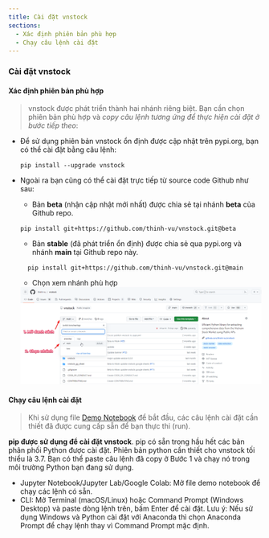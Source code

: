 ```yaml
---
title: Cài đặt vnstock
sections:
  - Xác định phiên bản phù hợp
  - Chạy câu lệnh cài đặt
---
```


### Cài đặt vnstock

#### Xác định phiên bản phù hợp

> vnstock được phát triển thành hai nhánh riêng biệt. Bạn cần chọn phiên bản phù hợp và *copy câu lệnh tương ứng để thực hiện cài đặt ở bước tiếp theo*:

- Để sử dụng phiên bản vnstock ổn định được cập nhật trên pypi.org, bạn có thể cài đặt bằng câu lệnh:
  
  ```shell
  pip install --upgrade vnstock
  ```
- Ngoài ra bạn cũng có thể cài đặt trực tiếp từ source code Github như sau:
  - Bản **beta** (nhận cập nhật mới nhất) được chia sẻ tại nhánh **beta** của Github repo.

  ```shell
  pip install git+https://github.com/thinh-vu/vnstock.git@beta
  ```
  - Bản **stable** (đã phát triển ổn định) được chia sẻ qua pypi.org và nhánh **main** tại Github repo này.

  ```shell
    pip install git+https://github.com/thinh-vu/vnstock.git@main
  ```

  - Chọn xem nhánh phù hợp

  <div class="screenshot-holder">
   <a href="assets/images/choose_a_branch.png?raw=true" data-title="Chọn nhánh" data-toggle="lightbox"><img class="img-responsive" src="assets/images/choose_a_branch.png?raw=true" alt="screenshot" /></a>
   <a class="mask" href="assets/images/choose_a_branch.png?raw=true" data-title="Chọn nhánh vnstock" data-toggle="lightbox"><i class="icon fa fa-search-plus"></i></a>
  </div>

#### Chạy câu lệnh cài đặt

> Khi sử dụng file [Demo Notebook](https://github.com/thinh-vu/vnstock/blob/beta/docs/gen2_vnstock_demo_index_all_functions_testing_2023.ipynb) để bắt đầu, các câu lệnh cài đặt cần thiết đã được cung cấp sẵn để bạn thực thi (run).

**pip được sử dụng để cài đặt vnstock**. pip có sẵn trong hầu hết các bản phân phối Python được cài đặt. Phiên bản python cần thiết cho vnstock tối thiểu là 3.7. Bạn có thể paste câu lệnh đã copy ở Bước 1 và chạy nó trong môi trường Python bạn đang sử dụng.

- Jupyter Notebook/Jupyter Lab/Google Colab: Mở file demo notebook để chạy các lệnh có sẵn.
- CLI: Mở Terminal (macOS/Linux) hoặc Command Prompt (Windows Desktop) và paste dòng lệnh trên, bấm Enter để cài đặt. Lưu ý: Nếu sử dụng Windows và Python cài đặt với Anaconda thì chọn Anaconda Prompt để chạy lệnh thay vì Command Prompt mặc định.